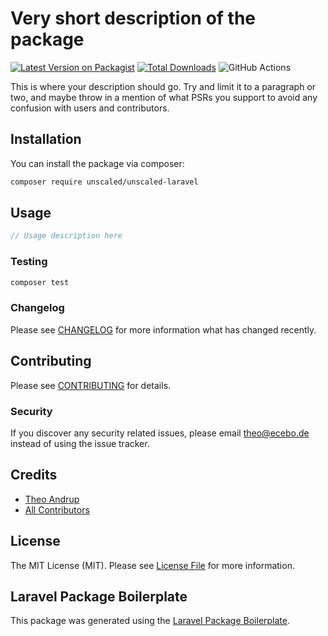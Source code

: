# Very short description of the package

[![Latest Version on Packagist](https://img.shields.io/packagist/v/unscaled/unscaled-laravel.svg?style=flat-square)](https://packagist.org/packages/unscaled/unscaled-laravel)
[![Total Downloads](https://img.shields.io/packagist/dt/unscaled/unscaled-laravel.svg?style=flat-square)](https://packagist.org/packages/unscaled/unscaled-laravel)
![GitHub Actions](https://github.com/unscaled/unscaled-laravel/actions/workflows/main.yml/badge.svg)

This is where your description should go. Try and limit it to a paragraph or two, and maybe throw in a mention of what PSRs you support to avoid any confusion with users and contributors.

## Installation

You can install the package via composer:

```bash
composer require unscaled/unscaled-laravel
```

## Usage

```php
// Usage description here
```

### Testing

```bash
composer test
```

### Changelog

Please see [CHANGELOG](CHANGELOG.md) for more information what has changed recently.

## Contributing

Please see [CONTRIBUTING](CONTRIBUTING.md) for details.

### Security

If you discover any security related issues, please email theo@ecebo.de instead of using the issue tracker.

## Credits

-   [Theo Andrup](https://github.com/unscaled)
-   [All Contributors](../../contributors)

## License

The MIT License (MIT). Please see [License File](LICENSE.md) for more information.

## Laravel Package Boilerplate

This package was generated using the [Laravel Package Boilerplate](https://laravelpackageboilerplate.com).
